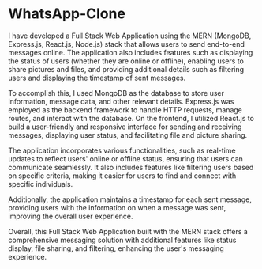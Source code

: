 # WhatsApp-Clone

I have developed a Full Stack Web Application using the MERN (MongoDB, Express.js, React.js, Node.js) stack that allows users to send end-to-end messages online. The application also includes features such as displaying the status of users (whether they are online or offline), enabling users to share pictures and files, and providing additional details such as filtering users and displaying the timestamp of sent messages.

To accomplish this, I used MongoDB as the database to store user information, message data, and other relevant details. Express.js was employed as the backend framework to handle HTTP requests, manage routes, and interact with the database. On the frontend, I utilized React.js to build a user-friendly and responsive interface for sending and receiving messages, displaying user status, and facilitating file and picture sharing.

The application incorporates various functionalities, such as real-time updates to reflect users' online or offline status, ensuring that users can communicate seamlessly. It also includes features like filtering users based on specific criteria, making it easier for users to find and connect with specific individuals.

Additionally, the application maintains a timestamp for each sent message, providing users with the information on when a message was sent, improving the overall user experience.

Overall, this Full Stack Web Application built with the MERN stack offers a comprehensive messaging solution with additional features like status display, file sharing, and filtering, enhancing the user's messaging experience.

